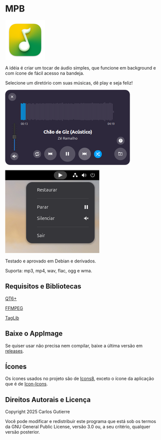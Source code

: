 MPB
===

![MPB Icon](./data/mpb-128.png)

A idéia é criar um tocar de áudio simples, que funcione em background e com ícone de fácil acesso na bandeja.

Selecione um diretório com suas músicas, dê play e seja feliz!

![MPB Icon](./data/screenshot-02.png)

![MPB System tray](./data/system-tray.png)

Testado e aprovado em Debian e derivados.

Suporta: mp3, mp4, wav, flac, ogg e wma.

Requisitos e Bibliotecas
------------------------

[QT6+](https://qt.io/)

[FFMPEG](https://ffmpeg.org/)

[TagLib](https://taglib.org/)


Baixe o AppImage
----------------

Se quiser usar não precisa nem compilar, baixe a última versão em [releases](https://github.com/gutierre69/mpb/releases).



Ícones
------

Os ícones usados no projeto são de [Icons8](https://icons8.com), exceto o ícone da aplicação que é de [Icon-Icons](https://icon-icons.com/).

Direitos Autorais e Licença
---------------------------

Copyright 2025 Carlos Gutierre

Você pode modificar e redistribuir este programa que está sob os termos da GNU General Public License, versão 3.0 ou, a seu critério, qualquer versão posterior.
